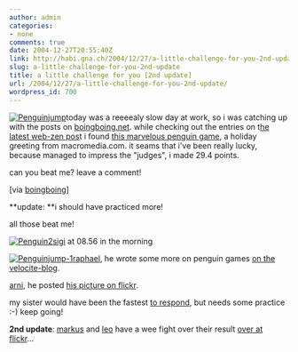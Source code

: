 ```yaml
---
author: admin
categories:
- none
comments: true
date: 2004-12-27T20:55:40Z
link: http://habi.gna.ch/2004/12/27/a-little-challenge-for-you-2nd-update/
slug: a-little-challenge-for-you-2nd-update
title: a little challenge for you [2nd update]
url: /2004/12/27/a-little-challenge-for-you-2nd-update/
wordpress_id: 700
---
```


[![Penguinjump](http://habi.gna.ch/blog/images/penguinjump-tm.jpg)](http://habi.gna.ch/blog/images/penguinjump.jpg)today was a reeeealy slow day at work, so i was catching up with the posts on [boingboing.net](http://www.boingboing.net/). while checking out the entries on t[he latest web-zen pos](http://www.boingboing.net/2004/12/26/web_zen_holiday_left.html)t i found [this marvelous penguin game](http://www.macromedia.com/macromedia/holiday2004/), a holiday greeting from macromedia.com. it seams that i've been really lucky, because managed to impress the "judges", i made 29.4 points.
  
can you beat me? leave a comment!



[via [boingboing](http://www.boingboing.net/2004/12/26/web_zen_holiday_left.html)]



**update: **i should have practiced more!



all those beat me!



[![Penguin2](http://habi.gna.ch/blog/images/penguin2-tm.jpg)](http://habi.gna.ch/blog/images/penguin2.jpg)[sigi](http://www.slf.ch/staff/pers-home/sigrist/sigrist-en.html) at 08.56 in the morning



[![Penguinjump-1](http://habi.gna.ch/blog/images/penguinjump-1-tm.jpg)](http://habi.gna.ch/blog/images/penguinjump-1.jpg)[raphael](http://www.velocite.ch/article.php3?id_article=17/), he wrote some more on penguin games [on the velocite-blog](http://velocite.ch/weblogtoo/index.php?p=61).



[arni](http://www.arnoldseefeld.com/blog/), he posted [his picture on flickr](http://www.flickr.com/photos/18705380@N00/2624660/).



my sister would have been the fastest [to respond](http://habi.gna.ch/blog/mt-comments.cgi?entry_id=502), but needs some practice :-) keep going!



**2nd update**: [markus](http://markus.schoepke.at/) and [leo](http://www.fscklog.com/) have a wee fight over their result [over at flickr](http://www.flickr.com/photos/habi/2596805/%23comment507166)...

